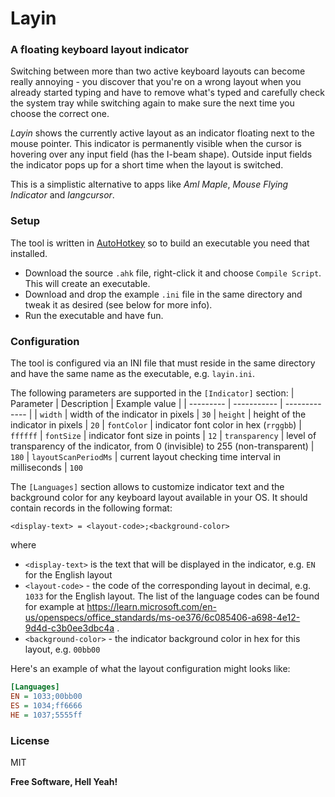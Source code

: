 
# Layin
### A floating keyboard layout indicator

Switching between more than two active keyboard layouts can become really annoying - you discover that you're on a wrong layout when you already started typing and have to remove what's typed and carefully check the system tray while switching again to make sure the next time you choose the correct one. 

*Layin* shows the currently active layout as an indicator floating next to the mouse pointer. This indicator is permanently visible when the cursor is hovering over any input field (has the I-beam shape). Outside input fields the indicator pops up for a short time when the layout is switched. 

This is a simplistic alternative to apps like *Aml Maple*, *Mouse Flying Indicator* and *langcursor*.

### Setup

The tool is written in [AutoHotkey](https://www.autohotkey.com/) so to build an executable you need that installed.  
- Download the source `.ahk` file, right-click it and choose `Compile Script`. This will create an executable.
- Download and drop the example `.ini` file in the same directory and tweak it as desired (see below for more info).
- Run the executable and have fun.

### Configuration
The tool is configured via an INI file that must reside in the same directory and have the same name as the executable, e.g. `layin.ini`.

The following parameters are supported in the `[Indicator]` section:
| Parameter | Description | Example value |
| --------- | ----------- | ------------- |
| `width` | width of the indicator in pixels | `30`
| `height` | height of the indicator in pixels | `20`
| `fontColor` | indicator font color in hex (`rrggbb`) | `ffffff`
| `fontSize` | indicator font size in points | `12`
| `transparency` | level of transparency of the indicator, from 0 (invisible) to 255 (non-transparent)  | `180`
| `layoutScanPeriodMs` | current layout checking time interval in milliseconds | `100`

The `[Languages]` section allows to customize indicator text and the background color for any keyboard layout available in your OS. It should contain records in the following format:
```
<display-text> = <layout-code>;<background-color>
``` 
where 

 - `<display-text>` is the text that will be displayed in the indicator, e.g. `EN` for the English layout
 - `<layout-code>` - the code of the corresponding layout in decimal, e.g. `1033` for the English layout. The list of the language codes can be found for example at https://learn.microsoft.com/en-us/openspecs/office_standards/ms-oe376/6c085406-a698-4e12-9d4d-c3b0ee3dbc4a .
 - `<background-color>` - the indicator background color in hex for this layout, e.g. `00bb00`

Here's an example of what the layout configuration might looks like:
```ini
[Languages]
EN = 1033;00bb00
ES = 1034;ff6666
HE = 1037;5555ff
```

### License
MIT

**Free Software, Hell Yeah!**
